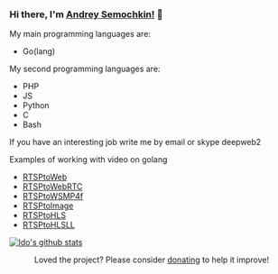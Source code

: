 ### Hi there, I'm [Andrey Semochkin!](https://github.com/deepch) 👋


My main programming languages are:

  - Go(lang)

My second programming languages are:

  - PHP
  - JS
  - Python
  - C
  - Bash
  
  If you have an interesting job write me by email or skype deepweb2
  
  Examples of working with video on golang
  
  - [RTSPtoWeb](https://github.com/deepch/RTSPtoWeb) 
  - [RTSPtoWebRTC](https://github.com/deepch/RTSPtoWebRTC) 
  - [RTSPtoWSMP4f](https://github.com/deepch/RTSPtoWSMP4f)  
  - [RTSPtoImage](https://github.com/deepch/RTSPtoImage) 
  - [RTSPtoHLS](https://github.com/deepch/RTSPtoHLS) 
  - [RTSPtoHLSLL](https://github.com/deepch/RTSPtoHLSLL)
  
[![Ido's github stats](https://github-readme-stats.vercel.app/api?username=deepch)](https://github.com/anuraghazra/github-readme-stats)
<!--
**deepch/deepch** is a ✨ _special_ ✨ repository because its `README.md` (this file) appears on your GitHub profile.

Here are some ideas to get you started:

- 🔭 I’m currently working on ...
- 🌱 I’m currently learning ...
- 👯 I’m looking to collaborate on ...
- 🤔 I’m looking for help with ...
- 💬 Ask me about ...
- 📫 How to reach me: ...
- 😄 Pronouns: ...
- ⚡ Fun fact: ...
-->

<p align="center">Loved the project? Please consider <a href="https://www.paypal.me/AndreySemochkin">donating</a> to help it improve!
